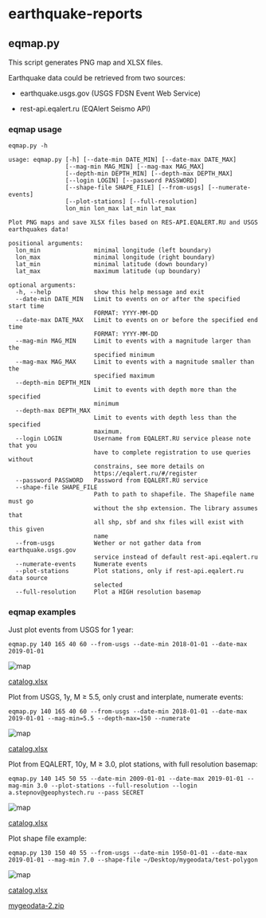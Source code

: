 # earthquake-reports

## eqmap.py

This script generates PNG map and XLSX files.

Earthquake data could be retrieved from two sources:

- earthquake.usgs.gov (USGS FDSN Event Web Service)

- rest-api.eqalert.ru (EQAlert Seismo API)

### eqmap usage

`eqmap.py -h`

```
usage: eqmap.py [-h] [--date-min DATE_MIN] [--date-max DATE_MAX]
                [--mag-min MAG_MIN] [--mag-max MAG_MAX]
                [--depth-min DEPTH_MIN] [--depth-max DEPTH_MAX]
                [--login LOGIN] [--password PASSWORD]
                [--shape-file SHAPE_FILE] [--from-usgs] [--numerate-events]
                [--plot-stations] [--full-resolution]
                lon_min lon_max lat_min lat_max

Plot PNG maps and save XLSX files based on RES-API.EQALERT.RU and USGS
earthquakes data!

positional arguments:
  lon_min               minimal longitude (left boundary)
  lon_max               minimal longitude (right boundary)
  lat_min               minimal latitude (down boundary)
  lat_max               maximum latitude (up boundary)

optional arguments:
  -h, --help            show this help message and exit
  --date-min DATE_MIN   Limit to events on or after the specified start time
                        FORMAT: YYYY-MM-DD
  --date-max DATE_MAX   Limit to events on or before the specified end time
                        FORMAT: YYYY-MM-DD
  --mag-min MAG_MIN     Limit to events with a magnitude larger than the
                        specified minimum
  --mag-max MAG_MAX     Limit to events with a magnitude smaller than the
                        specified maximum
  --depth-min DEPTH_MIN
                        Limit to events with depth more than the specified
                        minimum
  --depth-max DEPTH_MAX
                        Limit to events with depth less than the specified
                        maximum.
  --login LOGIN         Username from EQALERT.RU service please note that you
                        have to complete registration to use queries without
                        constrains, see more details on
                        https://eqalert.ru/#/register
  --password PASSWORD   Password from EQALERT.RU service
  --shape-file SHAPE_FILE
                        Path to path to shapefile. The Shapefile name must go
                        without the shp extension. The library assumes that
                        all shp, sbf and shx files will exist with this given
                        name
  --from-usgs           Wether or not gather data from earthquake.usgs.gov
                        service instead of default rest-api.eqalert.ru
  --numerate-events     Numerate events
  --plot-stations       Plot stations, only if rest-api.eqalert.ru data source
                        selected
  --full-resolution     Plot a HIGH resolution basemap
 ```

### eqmap examples

Just plot events from USGS for 1 year:

`eqmap.py 140 165 40 60 --from-usgs --date-min 2018-01-01 --date-max 2019-01-01`

![map](https://user-images.githubusercontent.com/3518847/57697223-79176f00-769e-11e9-96b7-0062334b1b9e.png)

[catalog.xlsx](https://github.com/geophystech/earthquake-reports/files/3177543/catalog.xlsx)

Plot from USGS, 1y, M ≥ 5.5, only crust and interplate, numerate events:

`eqmap.py 140 165 40 60 --from-usgs --date-min 2018-01-01 --date-max 2019-01-01 --mag-min=5.5 --depth-max=150 --numerate`

![map](https://user-images.githubusercontent.com/3518847/57697543-3d30d980-769f-11e9-8724-9ad28ebf5557.png)

[catalog.xlsx](https://github.com/geophystech/earthquake-reports/files/3177574/catalog.xlsx)

Plot from EQALERT, 10y, M ≥ 3.0, plot stations, with full resolution basemap:

`eqmap.py 140 145 50 55 --date-min 2009-01-01 --date-max 2019-01-01 --mag-min 3.0 --plot-stations --full-resolution --login a.stepnov@geophystech.ru --pass SECRET`

![map](https://user-images.githubusercontent.com/3518847/57698637-cd701e00-76a1-11e9-8a22-a7986507be5c.png)

[catalog.xlsx](https://github.com/geophystech/earthquake-reports/files/3177674/catalog.xlsx)

Plot shape file example:

`eqmap.py 130 150 40 55 --from-usgs --date-min 1950-01-01 --date-max 2019-01-01 --mag-min 7.0 --shape-file ~/Desktop/mygeodata/test-polygon`

![map](https://user-images.githubusercontent.com/3518847/57699403-5f2c5b00-76a3-11e9-94e7-6335397d4a03.png)

[catalog.xlsx](https://github.com/geophystech/earthquake-reports/files/3177722/catalog.xlsx)

[mygeodata-2.zip](https://github.com/geophystech/earthquake-reports/files/3177723/mygeodata-2.zip)


